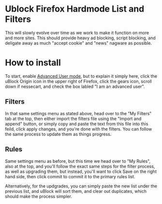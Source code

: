 
# Ublock Firefox Hardmode List and Filters

This will slowly evolve over time as we work to make it function on more and more sites. This should provide heavy ad blocking, script blocking, and deligate away as much "accept cookie" and "news" nagware as possible.

# How to install

To start, enable [Advanced User mode](https://github.com/gorhill/uBlock/wiki/Advanced-user-features), but to explain it simply here, click the uBlock Origin icon in the upper right of Firefox, click the gears icon, scroll down if nessecart, and check the box labled "I am an advanced user".

## Filters

In that same settings menu as stated above, head over to the "My Filters" tab at the top, then either import the filters file using the "Import and append" button, or simply copy and paste the text from this file into this feild, click apply changes, and you're done with the filters. You can follow the same process to update them as things progress.

## Rules

Same settings menu as before, but this time we head over to "My Rules", also at the top, and you'll follow the exact same steps for the filter process, as well as upgrading them, but instead, you'll want to click Save on the right hand side, then click commit to commit it to the primary rules list.

Alternatively, for the updgrades, you can simply paste the new list under the previous list, and uBlock will sort them, and clear out duplicates, which should make the process simpler.